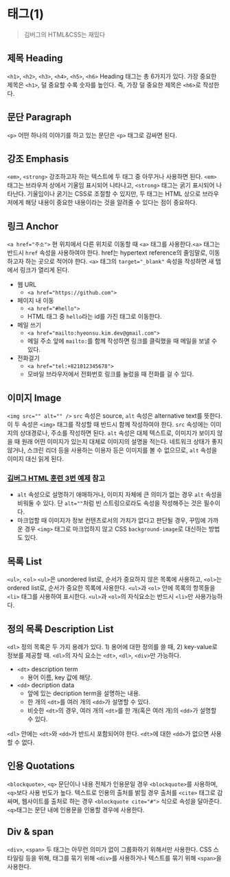 # 태그(1)

> 김버그의 HTML&CSS는 재밌다

## 제목 Heading

`<h1>`, `<h2>`, `<h3>`, `<h4>`, `<h5>`, `<h6>`
Heading 태그는 총 6가지가 있다. 가장 중요한 제목은 `<h1>`, 덜 중요할 수록 숫자를 높인다. 즉, 가장 덜 중요한 제목은 `<h6>`로 작성한다.

## 문단 Paragraph

`<p>`
어떤 하나의 이야기를 하고 있는 문단은 `<p>` 태그로 감싸면 된다.

## 강조 Emphasis

`<em>`, `<strong>`
강조하고자 하는 텍스트에 두 태그 중 아무거나 사용하면 된다. `<em>` 태그는 브라우저 상에서 기울임 표시되어 나타나고, `<strong>` 태그는 굵기 표시되어 나타난다. 기울임이나 굵기는 CSS로 조절할 수 있지만, 두 태그는 HTML 상으로 브라우저에게 해당 내용이 중요한 내용이라는 것을 알려줄 수 있다는 점이 중요하다.

## 링크 Anchor

`<a href="주소">`
현 위치에서 다른 위치로 이동할 때 `<a>` 태그를 사용한다.`<a>` 태그는 반드시 `href` 속성을 사용하여야 한다. href는 hypertext reference의 줄임말로, 이동하고자 하는 곳으로 적어야 한다.
`<a>` 태그의 `target="_blank"` 속성을 작성하면 새 탭에서 링크가 열리게 된다.

- 웹 URL
  - `<a href="https://github.com">`
- 페이지 내 이동
  - `<a href="#hello">`
  - HTML 태그 중 `hello`라는 id를 가진 태그로 이동한다.
- 메일 쓰기
  - `<a href="mailto:hyeonsu.kim.dev@gmail.com">`
  - 메일 주소 앞에 `mailto:`를 함께 작성하면 링크를 클릭했을 때 메일을 보낼 수 있다.
- 전화걸기
  - `<a href="tel:+821012345678">`
  - 모바일 브라우저에서 전화번호 링크를 눌렀을 때 전화를 걸 수 있다.

## 이미지 Image

`<img src="" alt="" />`
`src` 속성은 source, `alt` 속성은 alternative text를 뜻한다. 이 두 속성은 `<img>` 태그를 작성할 때 반드시 함께 작성하여야 한다.
`src` 속성에는 이미지의 상대경로나, 주소를 작성하면 된다.
`alt` 속성은 대체 텍스트로, 이미지가 보이지 않을 때 원래 어떤 이미지가 있는지 대체로 이미지의 설명을 적는다. 네트워크 상태가 좋지 않거나, 스크린 리더 등을 사용하는 이용자 등은 이미지를 볼 수 없으므로, `alt` 속성을 이미지 대신 읽게 된다.

### [김버그 HTML 훈련 3번 예제](../HTML-practice/03-feature-box/index.html) 참고

- `alt` 속성으로 설명하기 애매하거나, 이미지 자체에 큰 의미가 없는 경우 `alt` 속성을 비워둘 수 있다. 단 `alt=""`처럼 빈 스트링으로라도 속성을 작성해주는 것은 필수이다.
- 마크업할 때 이미지가 정보 컨텐츠로서의 가치가 없다고 판단될 경우, 꾸밈에 가까운 경우 `<img>` 태그로 마크업하지 않고 CSS `background-image`로 대신하는 방법도 있다.

## 목록 List

`<ul>`, <`ol>`
`<ul>`은 unordered list로, 순서가 중요하지 않은 목록에 사용하고, `<ol>`는 ordered list로, 순서가 중요한 목록에 사용한다.
`<ul>`과 `<ol>` 안에 목록의 항목들을 `<li>` 태그를 사용하여 표시한다. `<ul>`과 `<ol>`의 자식요소는 반드시 `<li>`만 사용가능하다.

## 정의 목록 Description List

`<dl>`
정의 목록은 두 가지 용례가 있다. 1) 용어에 대한 정의를 쓸 때, 2) key-value로 정보를 제공할 때. `<dl>`의 자식 요소는 `<dt>`, `<dl>`, `<div>`만 가능하다.

- `<dt>` description term
  - 용어 이름, key 값에 해당.
- `<dd>` decription data
  - 앞에 있는 decription term을 설명하는 내용.
  - 한 개의 `<dt>`를 여러 개의 `<dd>`가 설명할 수 있다.
  - 비슷한 `<dt>`의 경우, 여러 개의 `<dt>`를 한 개(혹은 여러 개)의 `<dd>`가 설명할 수 있다.

`<dl>` 안에는 `<dt>`와 `<dd>`가 반드시 포함되어야 한다. `<dt>`에 대한 `<dd>`가 없으면 사용할 수 없다.

## 인용 Quotations

`<blockquote>`, `<q>`
문단이나 내용 전체가 인용문일 경우 `<blockquote>`를 사용하며, `<q>`보다 사용 빈도가 높다.
텍스트로 인용의 출처를 밝힐 경우 출처를 `<cite>` 태그로 감싸며, 웹사이트를 출처로 하는 경우 `<blockquote cite="#">` 식으로 속성을 달아준다.
`<q>`태그는 문단 내에 인용문을 인용할 경우에 사용한다.

## Div & span

`<div>`, `<span>`
두 태그는 아무런 의미가 없이 그룹화하기 위해서만 사용한다. CSS 스타일링 등을 위해, 태그를 묶기 위해 `<div>`를 사용하거나 텍스트를 묶기 위해 `<span>`을 사용한다.
